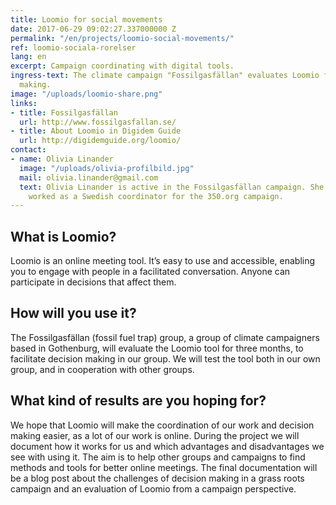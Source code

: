 ```yaml
---
title: Loomio for social movements
date: 2017-06-29 09:02:27.337000000 Z
permalink: "/en/projects/loomio-social-movements/"
ref: loomio-sociala-rorelser
lang: en
excerpt: Campaign coordinating with digital tools.
ingress-text: The climate campaign "Fossilgasfällan" evaluates Loomio for easier decision
  making.
image: "/uploads/loomio-share.png"
links:
- title: Fossilgasfällan
  url: http://www.fossilgasfallan.se/
- title: About Loomio in Digidem Guide
  url: http://digidemguide.org/loomio/
contact:
- name: Olivia Linander
  image: "/uploads/olivia-profilbild.jpg"
  mail: olivia.linander@gmail.com
  text: Olivia Linander is active in the Fossilgasfällan campaign. She previously
    worked as a Swedish coordinator for the 350.org campaign.
---
```


## What is Loomio?
Loomio is an online meeting tool. It’s easy to use and accessible, enabling you to engage with people in a facilitated conversation. Anyone can participate in decisions that affect them.

## How will you use it?
The Fossilgasfällan (fossil fuel trap) group, a group of climate campaigners based in Gothenburg, will evaluate the Loomio tool for three months, to facilitate decision making in our group. We will test the tool both in our own group, and in cooperation with other groups.

## What kind of results are you hoping for?
We hope that Loomio will make the coordination of our work and decision making easier, as a lot of our work is online. During the project we will document how it works for us and which advantages and disadvantages we see with using it. The aim is to help other groups and campaigns to find methods and tools for better online meetings. The final documentation will be a blog post about the challenges of decision making in a grass roots campaign and an evaluation of Loomio from a campaign perspective.
